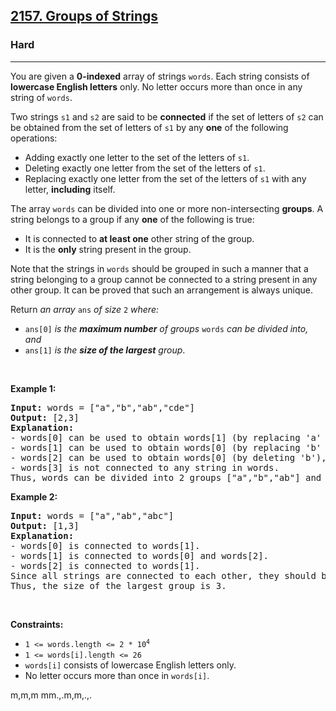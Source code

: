 <h2><a href="https://leetcode.com/problems/groups-of-strings/">2157. Groups of Strings</a></h2><h3>Hard</h3><hr><div><p>You are given a <strong>0-indexed</strong> array of strings <code>words</code>. Each string consists of <strong>lowercase English letters</strong> only. No letter occurs more than once in any string of <code>words</code>.</p>

<p>Two strings <code>s1</code> and <code>s2</code> are said to be <strong>connected</strong> if the set of letters of <code>s2</code> can be obtained from the set of letters of <code>s1</code> by any <strong>one</strong> of the following operations:</p>

<ul>
	<li>Adding exactly one letter to the set of the letters of <code>s1</code>.</li>
	<li>Deleting exactly one letter from the set of the letters of <code>s1</code>.</li>
	<li>Replacing exactly one letter from the set of the letters of <code>s1</code> with any letter, <strong>including</strong> itself.</li>
</ul>

<p>The array <code>words</code> can be divided into one or more non-intersecting <strong>groups</strong>. A string belongs to a group if any <strong>one</strong> of the following is true:</p>

<ul>
	<li>It is connected to <strong>at least one</strong> other string of the group.</li>
	<li>It is the <strong>only</strong> string present in the group.</li>
</ul>

<p>Note that the strings in <code>words</code> should be grouped in such a manner that a string belonging to a group cannot be connected to a string present in any other group. It can be proved that such an arrangement is always unique.</p>

<p>Return <em>an array</em> <code>ans</code> <em>of size</em> <code>2</code> <em>where:</em></p>

<ul>
	<li><code>ans[0]</code> <em>is the <strong>maximum number</strong> of groups</em> <code>words</code> <em>can be divided into, and</em></li>
	<li><code>ans[1]</code> <em>is the <strong>size of the largest</strong> group</em>.</li>
</ul>

<p>&nbsp;</p>
<p><strong>Example 1:</strong></p>

<pre><strong>Input:</strong> words = ["a","b","ab","cde"]
<strong>Output:</strong> [2,3]
<strong>Explanation:</strong>
- words[0] can be used to obtain words[1] (by replacing 'a' with 'b'), and words[2] (by adding 'b'). So words[0] is connected to words[1] and words[2].
- words[1] can be used to obtain words[0] (by replacing 'b' with 'a'), and words[2] (by adding 'a'). So words[1] is connected to words[0] and words[2].
- words[2] can be used to obtain words[0] (by deleting 'b'), and words[1] (by deleting 'a'). So words[2] is connected to words[0] and words[1].
- words[3] is not connected to any string in words.
Thus, words can be divided into 2 groups ["a","b","ab"] and ["cde"]. The size of the largest group is 3.  
</pre>

<p><strong>Example 2:</strong></p>

<pre><strong>Input:</strong> words = ["a","ab","abc"]
<strong>Output:</strong> [1,3]
<strong>Explanation:</strong>
- words[0] is connected to words[1].
- words[1] is connected to words[0] and words[2].
- words[2] is connected to words[1].
Since all strings are connected to each other, they should be grouped together.
Thus, the size of the largest group is 3.
</pre>

<p>&nbsp;</p>
<p><strong>Constraints:</strong></p>

<ul>
	<li><code>1 &lt;= words.length &lt;= 2 * 10<sup>4</sup></code></li>
	<li><code>1 &lt;= words[i].length &lt;= 26</code></li>
	<li><code>words[i]</code> consists of lowercase English letters only.</li>
	<li>No letter occurs more than once in <code>words[i]</code>.</li>
</ul>
</div>



m,m,m
mm.,.m,m,.,.
